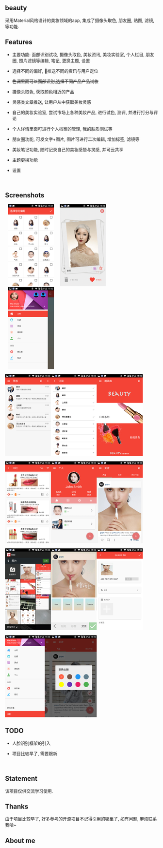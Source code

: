 ## beauty

采用Material风格设计的美妆领域的app, 集成了摄像头取色, 朋友圈, 贴图, 滤镜, 等功能. 



## Features

- 主要功能: 面部识别试妆, 摄像头取色, 美妆资讯, 美妆实验室, 个人栏目, 朋友圈, 照片滤镜等编辑, 笔记, 更换主题, 设置
  
- 选择不同的偏好, 推送不同的资讯与用户定位
  
- ~~色调里面可以面部识别,选择不同产品产品试妆~~
  
- 摄像头取色, 获取颜色相近的产品
  
- 灵感类文章推送, 让用户从中获取美妆灵感
  
- 自己的美妆实验室, 尝试市场上各种美妆产品, 进行试色, 测评, 并进行打分与评论
  
- 个人详情里面可进行个人档案的管理, 我的肤质测试等
  
- 朋友圈功能, 可发文字+图片, 图片可进行二次编辑, 增加标签, 滤镜等
  
- 美妆笔记功能, 随时记录自己的美妆感悟与灵感, 并可云共享
  
- 主题更换功能
  
- 设置
  
  ​

## Screenshots

<a href="art/00.png" style="padding: 10px;"><img src="Screenshots/Screenshot_2016-11-10-15-31-58.png" width="30%"/></a><a href="art/00.png" style="padding: 10px;"><img src="Screenshots/Screenshot_2016-11-10-15-32-04.png" width="30%"/></a><a href="art/00.png" style="padding: 10px;"><img src="Screenshots/Screenshot_2016-11-10-15-32-27.png" width="30%"/></a>

<a href="art/00.png"><img src="Screenshots/Screenshot_2016-11-10-15-33-03.png" width="30%"/></a><a href="art/00.png"><img src="Screenshots/Screenshot_2016-11-10-15-33-12.png" width="30%"/></a><a href="art/00.png"><img src="Screenshots/Screenshot_2016-11-10-15-33-22.png" width="30%"/></a>

<a href="art/00.png"><img src="Screenshots/Screenshot_2016-11-10-15-33-29.png" width="30%"/></a><a href="art/00.png"><img src="Screenshots/Screenshot_2016-11-10-15-34-18.png" width="30%"/></a><a href="art/00.png"><img src="Screenshots/Screenshot_2016-11-10-15-34-34.png" width="30%"/></a>

<a href="art/00.png"><img src="Screenshots/Screenshot_2016-11-10-15-35-04.png" width="30%"/></a><a href="art/00.png"><img src="Screenshots/Screenshot_2016-11-10-15-35-51.png" width="30%"/></a><a href="art/00.png"><img src="Screenshots/Screenshot_2016-11-10-15-35-59.png" width="30%"/></a>

<a href="art/00.png"><img src="Screenshots/Screenshot_2016-11-10-15-36-39.png" width="30%"/></a><a href="art/00.png"><img src="Screenshots/Screenshot_2016-11-10-15-36-45.png" width="30%"/></a>



## TODO

- 人脸识别框架的引入
  
- 项目比较早了, 需要跟新
  
  ​

## Statement

该项目仅供交流学习使用.



## Thanks

由于项目比较早了, 好多参考的开源项目不记得引用的哪里了, 如有问题, 麻烦联系我哈~



## About me

[kkooff114 blog​]: http://blog.loujiwei.cn	"kkooff114`blog"